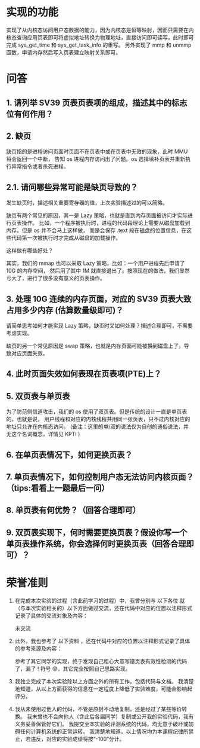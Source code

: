 # 实现的功能

实现了从内核态访问用户态数据的能力，因为内核态是恒等映射，因而只需要在内核态查询应用页表即可将虚拟地址转换为物理地址，直接访问即可读写，此时即可完成 sys_get_time 和 sys_get_task_info 的重写。
另外实现了 mmp 和 unmmp 函数，申请内存然后写入页表建立映射关系即可。

# 问答

## 1. 请列举 SV39 页表页表项的组成，描述其中的标志位有何作用？

## 2. 缺页

缺页指的是进程访问页面时页面不在页表中或在页表中无效的现象，此时 MMU 将会返回一个中断， 告知 os 进程内存访问出了问题。os 选择填补页表并重新执行异常指令或者杀死进程。

## 2.1. 请问哪些异常可能是缺页导致的？

发生缺页时，描述相关重要寄存器的值，上次实验描述过的可以简略。

缺页有两个常见的原因，其一是 Lazy 策略，也就是直到内存页面被访问才实际进行页表操作。 比如，一个程序被执行时，进程的代码段理论上需要从磁盘加载到内存。但是 os 并不会马上这样做， 而是会保存 .text 段在磁盘的位置信息，在这些代码第一次被执行时才完成从磁盘的加载操作。

这样做有哪些好处？

其实，我们的 mmap 也可以采取 Lazy 策略，比如：一个用户进程先后申请了 10G 的内存空间， 然后用了其中 1M 就直接退出了。按照现在的做法，我们显然亏大了，进行了很多没有意义的页表操作。

## 3. 处理 10G 连续的内存页面，对应的 SV39 页表大致占用多少内存 (估算数量级即可)？

请简单思考如何才能实现 Lazy 策略，缺页时又如何处理？描述合理即可，不需要考虑实现。

缺页的另一个常见原因是 swap 策略，也就是内存页面可能被换到磁盘上了，导致对应页面失效。

## 4. 此时页面失效如何表现在页表项(PTE)上？

## 5. 双页表与单页表

为了防范侧信道攻击，我们的 os 使用了双页表。但是传统的设计一直是单页表的，也就是说， 用户线程和对应的内核线程共用同一张页表，只不过内核对应的地址只允许在内核态访问。 (备注：这里的单/双的说法仅为自创的通俗说法，并无这个名词概念，详情见 KPTI )

## 6. 在单页表情况下，如何更换页表？

## 7. 单页表情况下，如何控制用户态无法访问内核页面？（tips:看看上一题最后一问）

## 8. 单页表有何优势？（回答合理即可）

## 9. 双页表实现下，何时需要更换页表？假设你写一个单页表操作系统，你会选择何时更换页表（回答合理即可）？

# 荣誉准则

1. 在完成本次实验的过程（含此前学习的过程）中，我曾分别与 以下各位 就（与本次实验相关的）以下方面做过交流，还在代码中对应的位置以注释形式记录了具体的交流对象及内容：

    未交流

2. 此外，我也参考了 以下资料 ，还在代码中对应的位置以注释形式记录了具体的参考来源及内容：

    参考了其它同学的实现，终于发现自己粗心大意写错页表有效性检测的代码了，漏了 ! 符号 😓，其它完全按照自己思路实现。

3. 我独立完成了本次实验除以上方面之外的所有工作，包括代码与文档。 我清楚地知道，从以上方面获得的信息在一定程度上降低了实验难度，可能会影响起评分。

4. 我从未使用过他人的代码，不管是原封不动地复制，还是经过了某些等价转换。 我未曾也不会向他人（含此后各届同学）复制或公开我的实验代码，我有义务妥善保管好它们。 我提交至本实验的评测系统的代码，均无意于破坏或妨碍任何计算机系统的正常运转。 我清楚地知道，以上情况均为本课程纪律所禁止，若违反，对应的实验成绩将按“-100”分计。
